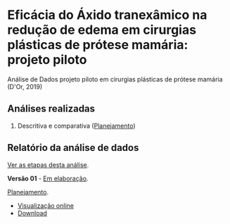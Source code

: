 # Eficácia do Áxido tranexâmico na redução de edema em cirurgias plásticas de prótese mamária: projeto piloto

Análise de Dados projeto piloto em cirurgias plásticas de prótese mamária (D'Or, 2019)

## Análises realizadas

1. Descritiva e comparativa ([Planejamento][proj-results])
<!-- 2. yyy ([Planejamento][proj-yyy]) -->
<!-- 3. zzz ([Planejamento][proj-zzz]) -->

[proj-results]: https://github.com/philsf-biostat/analise_dados_VL_2019b/projects/3
[proj-yyy]: https://github.com/philsf-biostat/analise_dados_VL_2019b/projects/yyy
[proj-zzz]: https://github.com/philsf-biostat/analise_dados_VL_2019b/projects/zzz

## Relatório da análise de dados

[Ver as etapas desta análise][releases].

**Versão 01** - [Em elaboração][milestone-prequal].

[Planejamento][v01-project].

- [Visualização online][reportviz-v01]
- [Download][docx-v01]

<!-- **Versão 02 - Defesa** - [Em elaboração][milestone-posqual]. -->

<!-- [Planejamento][v02-project]. -->

<!-- - [Visualização online][reportviz-v02] -->
<!-- - Download -->

[releases]: https://github.com/philsf-biostat/analise_dados_VL_2019b/releases/
[milestone-prequal]: https://github.com/philsf-biostat/analise_dados_VL_2019b/milestone/1
[reportviz-v01]: report/analise_dados_VL_2019b-v01.md
[docx-v01]: report/analise_dados_VL_2019b-v01.docx?raw=true
[v01-project]: https://github.com/philsf-biostat/analise_dados_VL_2019b/projects/1

<!-- [milestone-posqual]: https://github.com/philsf-biostat/analise_dados_VL_2019b/milestone/xxx -->
<!-- [reportviz-v02]: report/xxx-v02.md -->
<!-- [docx-v02]: report/xxx-v02.docx?raw=true -->
<!-- [v02-project]: https://github.com/philsf-biostat/analise_dados_VL_2019b/projects/xxx -->
